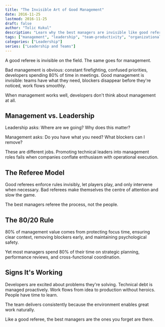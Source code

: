 ```yaml
---
title: "The Invisible Art of Good Management"
date: 2016-11-25
lastmod: 2016-11-25
draft: false
author: "Tolic Kukul"
description: "Learn why the best managers are invisible like good referees. Discover the art of management that enables teams through support rather than grand gestures."
tags: ["management", "leadership", "team-productivity", "organizational-design"]
categories: ["Leadership"]
series: ["Leadership and Teams"]
---
```


A good referee is invisible on the field. The same goes for management.

Bad management is obvious: constant firefighting, confused priorities, developers spending 80% of time in meetings. Good management is invisible: teams have what they need, blockers disappear before they're noticed, work flows smoothly.

When management works well, developers don't think about management at all.

## Management vs. Leadership

Leadership asks: Where are we going? Why does this matter?

Management asks: Do you have what you need? What blockers can I remove?

These are different jobs. Promoting technical leaders into management roles fails when companies conflate enthusiasm with operational execution.

## The Referee Model

Good referees enforce rules invisibly, let players play, and only intervene when necessary. Bad referees make themselves the centre of attention and slow the game.

The best managers referee the process, not the people.

## The 80/20 Rule

80% of management value comes from protecting focus time, ensuring clear context, removing blockers early, and maintaining psychological safety.

Yet most managers spend 80% of their time on strategic planning, performance reviews, and cross-functional coordination.

## Signs It's Working

Developers are excited about problems they're solving. Technical debt is managed proactively. Work flows from idea to production without heroics. People have time to learn.

The team delivers consistently because the environment enables great work naturally.

Like a good referee, the best managers are the ones you forget are there.
